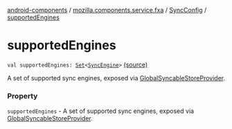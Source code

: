 [android-components](../../index.md) / [mozilla.components.service.fxa](../index.md) / [SyncConfig](index.md) / [supportedEngines](./supported-engines.md)

# supportedEngines

`val supportedEngines: `[`Set`](https://kotlinlang.org/api/latest/jvm/stdlib/kotlin.collections/-set/index.html)`<`[`SyncEngine`](../-sync-engine/index.md)`>` [(source)](https://github.com/mozilla-mobile/android-components/blob/master/components/service/firefox-accounts/src/main/java/mozilla/components/service/fxa/Config.kt#L41)

A set of supported sync engines, exposed via [GlobalSyncableStoreProvider](../../mozilla.components.service.fxa.sync/-global-syncable-store-provider/index.md).

### Property

`supportedEngines` - A set of supported sync engines, exposed via [GlobalSyncableStoreProvider](../../mozilla.components.service.fxa.sync/-global-syncable-store-provider/index.md).